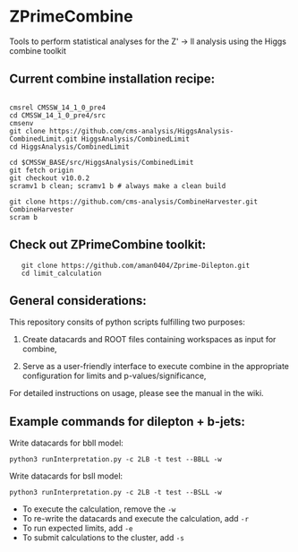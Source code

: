 # ZPrimeCombine
Tools to perform statistical analyses for the Z' -> ll analysis using the Higgs combine toolkit

## Current combine installation recipe:
```
 
cmsrel CMSSW_14_1_0_pre4
cd CMSSW_14_1_0_pre4/src
cmsenv
git clone https://github.com/cms-analysis/HiggsAnalysis-CombinedLimit.git HiggsAnalysis/CombinedLimit
cd HiggsAnalysis/CombinedLimit

cd $CMSSW_BASE/src/HiggsAnalysis/CombinedLimit
git fetch origin
git checkout v10.0.2
scramv1 b clean; scramv1 b # always make a clean build

git clone https://github.com/cms-analysis/CombineHarvester.git CombineHarvester
scram b
```

## Check out ZPrimeCombine toolkit:
```
   git clone https://github.com/aman0404/Zprime-Dilepton.git
   cd limit_calculation
```

## General considerations:  
This repository consits of python scripts fulfilling two purposes:

1) Create datacards and ROOT files containing workspaces as input for combine,

2) Serve as a user-friendly interface to execute combine in the appropriate configuration for limits and p-values/significance,

For detailed instructions on usage, please see the manual in the wiki. 

## Example commands for dilepton + b-jets:

Write datacards for bbll model:

`python3 runInterpretation.py -c 2LB -t test --BBLL -w`

Write datacards for bsll model:

`python3 runInterpretation.py -c 2LB -t test --BSLL -w`

 - To execute the calculation, remove the `-w`
 - To re-write the datacards and execute the calculation, add `-r`
 - To run expected limits, add `-e`
 - To submit calculations to the cluster, add `-s`
